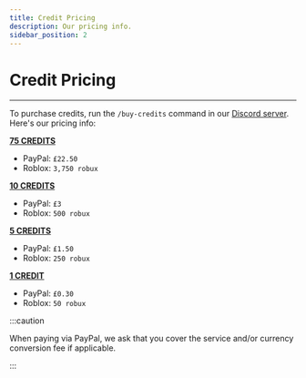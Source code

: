 ```yaml
---
title: Credit Pricing
description: Our pricing info.
sidebar_position: 2
---
```


# Credit Pricing

---

To purchase credits, run the `/buy-credits` command in our [Discord server](/discord). Here's our pricing info:

**<u>75 CREDITS</u>**
- PayPal: `£22.50`
- Roblox: `3,750 robux`

**<u>10 CREDITS</u>**
- PayPal: `£3`
- Roblox: `500 robux`

**<u>5 CREDITS</u>**
- PayPal: `£1.50`
- Roblox: `250 robux`

**<u>1 CREDIT</u>**
- PayPal: `£0.30`
- Roblox: `50 robux`

:::caution

When paying via PayPal, we ask that you cover the service and/or currency conversion fee if applicable.

:::
